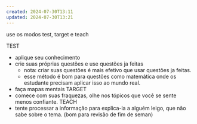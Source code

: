 ```yaml
---
created: 2024-07-30T13:11
updated: 2024-07-30T13:21
---
```

use os modos test, target e teach

TEST
- aplique seu conhecimento
- crie suas próprias questões e use questões ja feitas
	- nota: criar suas questões é mais efetivo que usar questões ja feitas.
	- esse método é bom para questões como matemática onde os estudante precisam aplicar isso ao mundo real.
- faça mapas mentais
TARGET
- comece com suas fraquezas, olhe nos tópicos que você se sente menos confiante.
TEACH
- tente processar a informação para explica-la a alguém leigo, que não sabe sobre o tema. (bom para revisão de fim de seman)